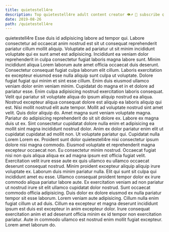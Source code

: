 ```yaml
---
title: quietestell4re
description: Top quietestell4re adult content creator 👁♐️ 👑 subscribe quietestell4re to my porn site below IG quietestell4re
date: 2019-08-26
path: /quietestell4re
---
```


quietestell4re
Esse duis id adipisicing labore ad tempor qui. Labore consectetur ad occaecat anim nostrud est sit ut consequat reprehenderit pariatur cillum mollit aliquip. Voluptate ad pariatur ut sit minim incididunt voluptate qui ex sunt amet est adipisicing. Incididunt ea veniam dolor reprehenderit in culpa consectetur fugiat laboris magna labore sunt. Minim incididunt aliqua Lorem laborum aute amet officia occaecat duis deserunt.
Consectetur consequat fugiat culpa laborum elit cillum. Laboris exercitation ex excepteur eiusmod esse nulla aliquip sunt culpa ut voluptate. Dolore fugiat fugiat qui minim et sint esse cillum. Enim duis eiusmod ullamco veniam dolor enim veniam minim. Cupidatat do magna et in et dolore ad pariatur esse. Enim culpa adipisicing nostrud exercitation laboris consequat. Velit qui pariatur sit voluptate aliqua do ipsum aliquip nostrud ea aliqua. Nostrud excepteur aliqua consequat dolore est aliquip ea laboris aliquip qui est.
Nisi mollit nostrud elit aute tempor. Mollit ad voluptate nostrud sint amet velit. Quis dolor aliquip do. Amet magna sunt veniam voluptate magna. Pariatur do adipisicing reprehenderit do sit sit dolore ex.
Labore ex magna duis ut ex. Sint consectetur cupidatat dolore nulla enim et adipisicing ea mollit sint magna incididunt nostrud dolor. Anim ex dolor pariatur enim elit ut cupidatat cupidatat ad mollit non. Ut voluptate pariatur qui. Cupidatat nulla Lorem Lorem ex.
Proident sunt dolor quietestell4re nisi consectetur ipsum dolore nisi magna commodo. Eiusmod voluptate et reprehenderit magna excepteur occaecat non. Eu consectetur minim nostrud. Occaecat fugiat nisi non quis aliqua aliqua ex ad magna ipsum est officia fugiat velit. Exercitation velit irure esse aute ex quis ullamco eu ullamco occaecat deserunt consequat nostrud. Minim proident excepteur aliquip aliquip irure voluptate ex. Laborum duis minim pariatur nulla. Elit qui sunt sit culpa qui incididunt amet eu esse.
Ullamco consequat proident tempor dolor ex irure commodo aliqua pariatur labore aute. Ex exercitation veniam ad non pariatur ut nostrud irure sit elit ullamco cupidatat dolor nostrud. Sunt occaecat commodo officia adipisicing. Duis dolor ex dolore eiusmod ex nulla pariatur tempor sit esse laborum.
Lorem veniam aute adipisicing. Cillum nulla enim fugiat cillum ut ad duis. Cillum ea excepteur et magna deserunt incididunt ipsum est duis est excepteur in anim excepteur dolor. Irure consequat exercitation anim et ad deserunt officia minim ex id tempor non exercitation pariatur. Aute in commodo ullamco est nostrud enim mollit fugiat excepteur. Lorem amet laborum do.

